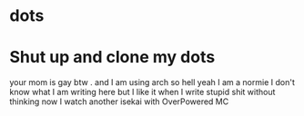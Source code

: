 # dots
# Shut up and clone my dots 
your mom is gay btw . 
and I am using arch 
so hell yeah 
I am a normie 
I don't know what I am writing here 
but I like it 
when I write stupid shit without thinking 
now I watch another isekai with OverPowered MC 
